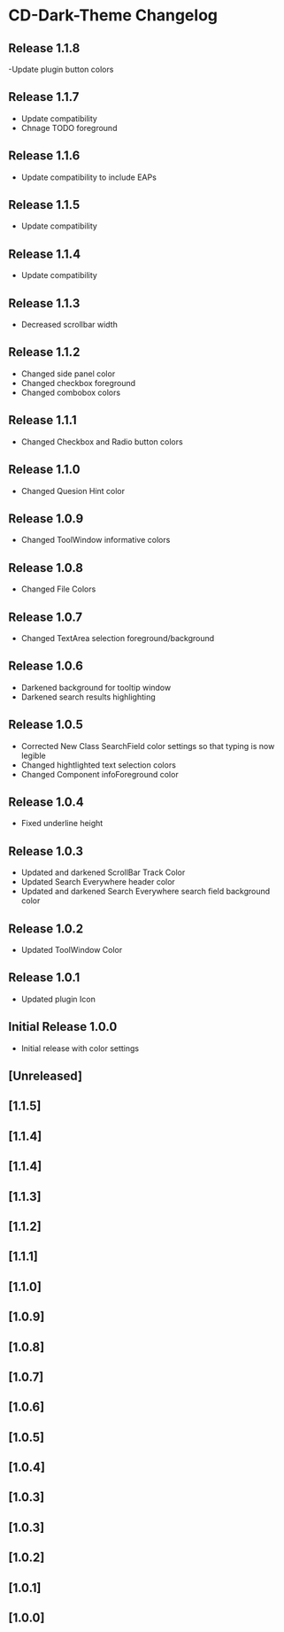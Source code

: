 <!-- Keep a Changelog guide -> https://keepachangelog.com -->

# CD-Dark-Theme Changelog

## Release 1.1.8
-Update plugin button colors

## Release 1.1.7
- Update compatibility <br/>
- Chnage TODO foreground

## Release 1.1.6
- Update compatibility to include EAPs

## Release 1.1.5
- Update compatibility

## Release 1.1.4
- Update compatibility

## Release 1.1.3
- Decreased scrollbar width

## Release 1.1.2
- Changed side panel color  <br/>
- Changed checkbox foreground  <br/>
- Changed combobox colors

## Release 1.1.1
- Changed Checkbox and Radio button colors

## Release 1.1.0
- Changed Quesion Hint color

## Release 1.0.9
- Changed ToolWindow informative colors

## Release 1.0.8
- Changed File Colors

## Release 1.0.7
- Changed TextArea selection foreground/background

## Release 1.0.6
- Darkened background for tooltip window  <br/>
- Darkened search results highlighting  

## Release 1.0.5
- Corrected New Class SearchField color settings so that typing is now legible  <br/>
- Changed hightlighted text selection colors  <br/>
- Changed Component infoForeground color  <br/>

## Release 1.0.4
- Fixed underline height

## Release 1.0.3
- Updated and darkened ScrollBar Track Color   <br/>
- Updated Search Everywhere header color  <br/>
- Updated and darkened Search Everywhere search field background color

## Release 1.0.2
- Updated ToolWindow Color

## Release 1.0.1 
- Updated plugin Icon

## Initial Release 1.0.0
- Initial release with color settings
## [Unreleased]
## [1.1.5]
## [1.1.4]
## [1.1.4]
## [1.1.3]
## [1.1.2]
## [1.1.1]
## [1.1.0]
## [1.0.9]
## [1.0.8]
## [1.0.7]
## [1.0.6]
## [1.0.5]
## [1.0.4]
## [1.0.3]
## [1.0.3]
## [1.0.2]
## [1.0.1]
## [1.0.0]

